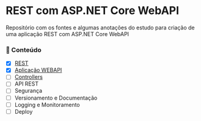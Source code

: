 # REST com ASP.NET Core WebAPI

Repositório com os fontes e algumas anotações do estudo para criação de uma aplicação REST com ASP.NET Core WebAPI

### 📖 Conteúdo

- [x] [REST](./anotacoes/REST.md)
- [x] [Aplicação WEBAPI](./anotacoes/WEBAPI.md)
- [ ] [Controllers](./anotacoes/CONTROLLERS.md)
- [ ] API REST
- [ ] Segurança
- [ ] Versionamento e Documentação
- [ ] Logging e Monitoramento
- [ ] Deploy
